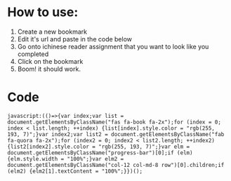 # How to use:
1. Create a new bookmark
2. Edit it's url and paste in the code below
3. Go onto ichinese reader assignment that you want to look like you completed
4. Click on the bookmark
5. Boom! it should work.
# Code
```javascript:(()=>{var index;var list = document.getElementsByClassName("fas fa-book fa-2x");for (index = 0; index < list.length; ++index) {list[index].style.color = "rgb(255, 193, 7)";}var index2;var list2 = document.getElementsByClassName("fab fa-quora fa-2x");for (index2 = 0; index2 < list2.length; ++index2) {list2[index2].style.color = "rgb(255, 193, 7)";}var elm = document.getElementsByClassName("progress-bar")[0];if (elm) {elm.style.width = "100%";}var elm2 = document.getElementsByClassName("col-12 col-md-8 row")[0].children;if (elm2) {elm2[1].textContent = "100%";}})();```
